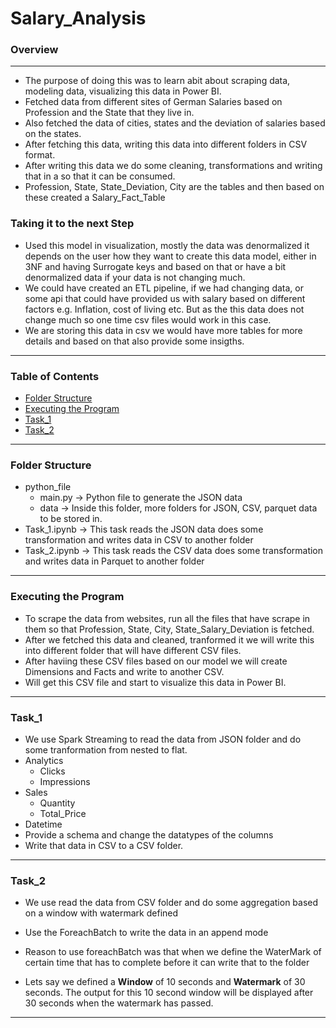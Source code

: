 # Salary_Analysis



### Overview

---

- The purpose of doing this was to learn abit about scraping data, modeling data, visualizing this data in Power BI.
- Fetched data from different sites of German Salaries based on Profession and the State that they live in.
- Also fetched the data of cities, states and the deviation of salaries based on the states.
- After fetching this data, writing this data into different folders in CSV format.
- After writing this data we do some cleaning, transformations and writing that in a so that it can be consumed.
- Profession, State, State_Deviation, City are the tables and then based on these created a Salary_Fact_Table

### Taking it to the next Step

- Used this model in visualization, mostly the data was denormalized it depends on the user how they want to create this data model, either in 3NF and having Surrogate keys and based on that or have a bit denormalized data if your data is not changing much.
- We could have created an ETL pipeline, if we had changing data, or some api that could have provided us with salary based on different factors e.g. Inflation, cost of living etc. But as the this data does not change much so one time csv files would work in this case.
- We are storing this data in csv we would have more tables for more details and based on that also provide some insigths.
---

### Table of Contents
- [Folder Structure](#folder-structure)
- [Executing the Program](#executing-the-program)
- [Task_1](#task_1)
- [Task_2](#task_2)

---


### Folder Structure
- python_file
  - main.py     -> Python file to generate the JSON data
  - data        -> Inside this folder, more folders for JSON, CSV, parquet data to be stored in. 
- Task_1.ipynb  -> This task reads the JSON data does some transformation and writes data in CSV to another folder
- Task_2.ipynb  -> This task reads the CSV data does some transformation and writes data in Parquet to another folder

---

### Executing the Program
- To scrape the data from websites, run all the files that have scrape in them so that Profession, State, City, State_Salary_Deviation is fetched.
- After we fetched this data and cleaned, tranformed it we will write this into different folder that will have different CSV files.
- After haviing these CSV files based on our model we will create Dimensions and Facts and write to another CSV.
- Will get this CSV file and start to visualize this data in Power BI.

---

### Task_1
- We use Spark Streaming to read the data from JSON folder and do some tranformation from nested to flat.
- Analytics
  - Clicks
  - Impressions
- Sales
  - Quantity
  - Total_Price
- Datetime
- Provide a schema and change the datatypes of the columns
- Write that data in CSV to a CSV folder.

---

### Task_2

- We use read the data from CSV folder and do some aggregation based on a window with watermark defined
- Use the ForeachBatch to write the data in an append mode

- Reason to use foreachBatch was that when we define the WaterMark of certain time that has to complete before it can write that to the folder
- Lets say we defined a **Window** of 10 seconds and **Watermark** of 30 seconds. The output for this 10 second window will be displayed after 30 seconds when the watermark has passed. 

---
